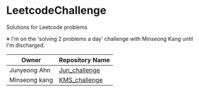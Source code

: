 # LeetcodeChallenge
Solutions for Leetcode problems

※ I'm on the 'solving 2 problems a day' challenge with Minseong Kang until I'm discharged.

<p style="text-align: center;">
  
| Owner  | Repository Name |
| ------------- | ------------- |
| Junyeong Ahn  |  [Jun_challenge](https://github.com/AhnJunYeong0319/LeetcodeChallenge/tree/main/Jun_challenge)  |
| Minseong kang  |  [KMS_challenge](https://github.com/AhnJunYeong0319/LeetcodeChallenge/tree/main/KMS_challenge)  |

</p>
